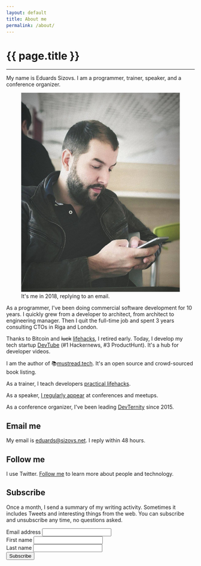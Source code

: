 ```yaml
---
layout: default
title: About me
permalink: /about/
---
```


# {{ page.title }}
<hr>

My name is Eduards Sizovs. I am a programmer, trainer, speaker, and a conference organizer.
<figure>
<img src="/images/about.jpg">
<figcaption>It's me in 2018, replying to an email.</figcaption>
</figure>

As a programmer, I've been doing commercial software development for 10 years. I quickly grew from a developer to architect, from architect to engineering manager. Then I quit the full-time job and spent 3 years consulting CTOs in Riga and London. 

Thanks to Bitcoin and ~~luck~~ [lifehacks](/training), I retired early. Today, I develop my tech startup [DevTube](https://dev.tube) (#1 Hackernews, #3 ProductHunt). It's a hub for developer videos. 

I am the author of 📚[mustread.tech](https://mustread.tech). It's an open source and crowd-sourced book listing.

As a trainer, I teach developers [practical lifehacks](/training).

As a speaker, [I regularly appear](/speaking) at conferences and meetups.

As a conference organizer, I've been leading [DevTernity](https://devternity.com) since 2015. 

## Email me

My email is [eduards@sizovs.net](mailto:eduards@sizovs.net). I reply within 48 hours.

## Follow me
I use Twitter. <a href="https://twitter.com/intent/follow?screen_name=eduardsi" target="_blank">Follow me</a> to learn more about people and technology.

## Subscribe
Once a month, I send a summary of my writing activity. Sometimes it includes Tweets and interesting things from the web. You can subscribe and unsubscribe any time, no questions asked. 

<div id="subscribeForm">
  <form action="https://www.getrevue.co/profile/sizovs/add_subscriber" method="post" id="revue-form" name="revue-form"  target="_blank">
  <div class="form-group">
    <label for="member_email">Email address</label>
    <input class="revue-form-field" type="email" name="member[email]" id="member_email" required>
  </div>
  <div class="form-group">
    <label for="member_first_name">First name</label>
    <input class="revue-form-field" type="text" name="member[first_name]" id="member_first_name" required>
  </div>
  <div class="form-group">
    <label for="member_last_name">Last name</label>
    <input class="revue-form-field" type="text" name="member[last_name]" id="member_last_name" required>
  </div>
  <div class="form-group">
    <input type="submit" value="Subscribe" name="member[subscribe]" id="member_submit">
  </div>
  </form>
</div>
